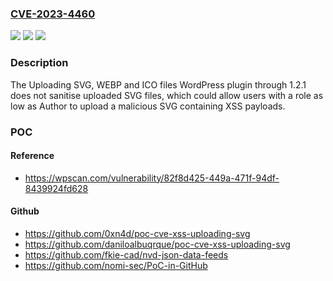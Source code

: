 ### [CVE-2023-4460](https://cve.mitre.org/cgi-bin/cvename.cgi?name=CVE-2023-4460)
![](https://img.shields.io/static/v1?label=Product&message=Uploading%20SVG%2C%20WEBP%20and%20ICO%20files&color=blue)
![](https://img.shields.io/static/v1?label=Version&message=n%2Fa&color=blue)
![](https://img.shields.io/static/v1?label=Vulnerability&message=CWE-79%20Cross-Site%20Scripting%20(XSS)&color=brighgreen)

### Description

The Uploading SVG, WEBP and ICO files WordPress plugin through 1.2.1 does not sanitise uploaded SVG files, which could allow users with a role as low as Author to upload a malicious SVG containing XSS payloads.

### POC

#### Reference
- https://wpscan.com/vulnerability/82f8d425-449a-471f-94df-8439924fd628

#### Github
- https://github.com/0xn4d/poc-cve-xss-uploading-svg
- https://github.com/daniloalbuqrque/poc-cve-xss-uploading-svg
- https://github.com/fkie-cad/nvd-json-data-feeds
- https://github.com/nomi-sec/PoC-in-GitHub

